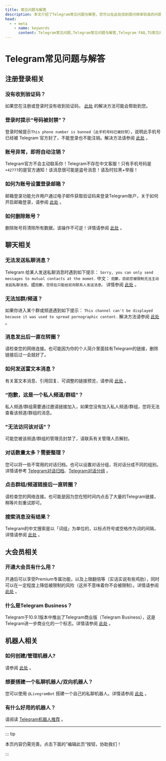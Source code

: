 ```yaml
---
title: 常见问题与解答
description: 本文介绍了Telegram常见问题与解答，您可以在此处找到提问频率较高的问题，希望对您有所帮助。访问TGwiki - Telegram知识库，了解更多Telegram使用技巧。
head:
  - - meta
    - name: keywords
      content: Telegram常见问题,Telegram常见问题与解答,Telegram FAQ,TG常见问题,TG常见问题与解答,TG FAQ,电报常见问题,电报常见问题与解答,电报FAQ,TGwiki,Telegram知识库
---
```


# Telegram常见问题与解答

## 注册登录相关

### 没有收到验证码？

如果您在注册或登录时没有收到验证码， [此处](/tgwiki/notcomesms) 的解决方法可能会帮助到您。

### 登录时提示“号码被封禁”？

登录时候提示`This phone number is banned`（`此手机号码已被封禁`），说明此手机号已经被 Telegram 官方封了，不能登录也不能注销。解决方法请参阅 [此处](/tgwiki/banned) 。

### 账号异常，即将自动注销？

Telegram官方不会主动联系你！Telegram不存在中文客服！只有手机号码是`+42777`的是官方通知！该消息很可能是盗号消息！请及时拉黑+举报！

### 如何为账号设置登录邮箱？

邮箱登录功能允许用户通过电子邮件获取验证码来登录Telegram账户，关于如何开启邮箱登录，请参阅 [此处](/tgwiki/emaillogin) 。

### 如何删除账号？

删除账号将清除所有数据，该操作不可逆！详情请参阅 [此处](/tgwiki/deleteaccount) 。

## 聊天相关

### 无法发送私聊消息？

Telegram 给某人发送私聊消息时遇到如下提示： `Sorry, you can only send messages to mutual contacts at the momet.` 中文： `抱歉，目前您被限制无法主动发起私聊消息。`或`抱歉，您现在只能给双向联系人发送消息。` 详情参阅 [此处](/tgwiki/spam) 。

### 无法加群/频道？

如果你进入某个群或频道遇到如下提示： `This channel can't be displayed because it was used to spread pornographic content.` 解决方法请参阅 [此处](/tgwiki/pornios) 。

### 消息发出后一直在转圈？

请检查您的网络连接。也可能因为你的个人简介里面挂有Telegram的链接，删除链接后过一会就好了。

### 如何发送富文本消息？

有关富文本消息、引用回复、可调整的链接预览，请参阅 [此处](/tgwiki/format) 。

### “抱歉，这是一个私人频道/群组”？

私人频道/群组需要通过邀请链接加入，如果您没有加入私人频道/群组，您将无法查看该频道/群组的消息。

### "无法访问该对话"？

可能您被该频道/群组的管理员封禁了，请联系有关管理人员解封。

### 对话数量太多？需要整理？

您可以将一些不常用的对话归档，也可以设置对话分组，将对话分成不同的组别。详情请参考 [Telegram对话归档](/tgwiki/archive)、[Telegram对话分组](/tgwiki/divide) 。

### 点击群组/频道链接后一直转圈？

请检查您的网络连接。也可能是因为您在短时间内点击了大量的Telegram链接，稍等片刻重试即可。

### 搜索消息没有结果？

Telegram的中文搜索是以「词组」为单位的，以标点符号或空格作为词的间隔，详情请参阅 [此处](/tgwiki/search) 。

## 大会员相关

### 开通大会员有什么用？

开通后可以享受Premium专属功能，以及上限翻倍等（实话实说有些鸡肋），同时可以在一定程度上降低被限制的风险（这并不意味着你不会被限制）。详情请参阅 [此处](/tgwiki/premium) 。

### 什么是Telegram Business？

Telegram于10.9.1版本中推出了Telegram商业版（Telegram Business），这是Telegram进一步商业化的一个标志。详情请参阅 [此处](/tgwiki/business) 。

## 机器人相关

### 如何创建/管理机器人?

请参阅 [此处](/tgwiki/createrobot) 。

### 想要搭建一个私聊机器人/双向机器人？

您可以使用 `@LivegramBot` 搭建一个自己的私聊机器人。详情请参阅 [此处](/tgwiki/livegram) 。

### 有什么好用的机器人？

请阅读 [Telegram机器人推荐](/tgwiki/robot) 。

------

::: tip

本页内容仍需完善。点击下面的”编辑此页“按钮，协助我们！

:::